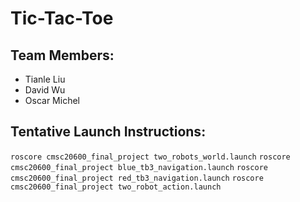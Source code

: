 # Tic-Tac-Toe
## Team Members:
- Tianle Liu
- David Wu 
- Oscar Michel

## Tentative Launch Instructions:
`roscore cmsc20600_final_project two_robots_world.launch`
`roscore cmsc20600_final_project blue_tb3_navigation.launch`
`roscore cmsc20600_final_project red_tb3_navigation.launch`
`roscore cmsc20600_final_project two_robot_action.launch`
